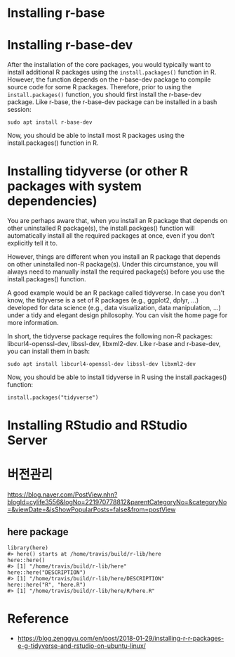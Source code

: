  # Installing r-base
 

# Installing r-base-dev
After the installation of the core packages, you would typically want to install additional R packages using the `install.packages()` function in R. However, the function depends on the r-base-dev package to compile source code for some R packages. Therefore, prior to using the `install.packages()` function, you should first install the r-base-dev package. Like r-base, the r-base-dev package can be installed in a bash session:

```
sudo apt install r-base-dev
```
Now, you should be able to install most R packages using the install.packages() function in R.

# Installing tidyverse (or other R packages with system dependencies)
You are perhaps aware that, when you install an R package that depends on other uninstalled R package(s), the install.packges() function will automatically install all the required packages at once, even if you don’t explicitly tell it to.

However, things are different when you install an R package that depends on other uninstalled non-R package(s). Under this circumstance, you will always need to manually install the required package(s) before you use the install.packages() function.

A good example would be an R package called tidyverse. In case you don’t know, the tidyverse is a set of R packages (e.g., ggplot2, dplyr, …) developed for data science (e.g., data visualization, data manipulation, …) under a tidy and elegant design philosophy. You can visit the home page for more information.

In short, the tidyverse package requires the following non-R packages: libcurl4-openssl-dev, libssl-dev, libxml2-dev. Like r-base and r-base-dev, you can install them in bash:
```
sudo apt install libcurl4-openssl-dev libssl-dev libxml2-dev
```
Now, you should be able to install tidyverse in R using the install.packages() function:

```
install.packages("tidyverse")
```
# Installing RStudio and RStudio Server

# 버전관리
https://blog.naver.com/PostView.nhn?blogId=cylife3556&logNo=221970778812&parentCategoryNo=&categoryNo=&viewDate=&isShowPopularPosts=false&from=postView
## here package
```
library(here)
#> here() starts at /home/travis/build/r-lib/here
here::here()
#> [1] "/home/travis/build/r-lib/here"
here::here("DESCRIPTION")
#> [1] "/home/travis/build/r-lib/here/DESCRIPTION"
here::here("R", "here.R")
#> [1] "/home/travis/build/r-lib/here/R/here.R"
```


# Reference
- https://blog.zenggyu.com/en/post/2018-01-29/installing-r-r-packages-e-g-tidyverse-and-rstudio-on-ubuntu-linux/
